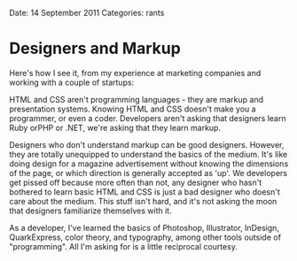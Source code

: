 Date: 14 September 2011
Categories: rants

# Designers and Markup

Here's how I see it, from my experience at marketing companies and working with a couple of startups:

HTML and CSS aren't programming languages - they are markup and presentation systems. Knowing HTML and CSS doesn't make you a programmer, or even a coder. Developers aren't asking that designers learn Ruby orPHP or .NET, we're asking that they learn markup.

Designers who don't understand markup can be good designers. However, they are totally unequipped to understand the basics of the medium. It's like doing design for a magazine advertisement without knowing the dimensions of the page, or which direction is generally accepted as 'up'. We developers get pissed off because more often than not, any designer who hasn't bothered to learn basic HTML and CSS is just a bad designer who doesn't care about the medium. This stuff isn't hard, and it's not asking the moon that designers familiarize themselves with it.

As a developer, I've learned the basics of Photoshop, Illustrator, InDesign, QuarkExpress, color theory, and typography, among other tools outside of "programming". All I'm asking for is a little reciprocal courtesy.

